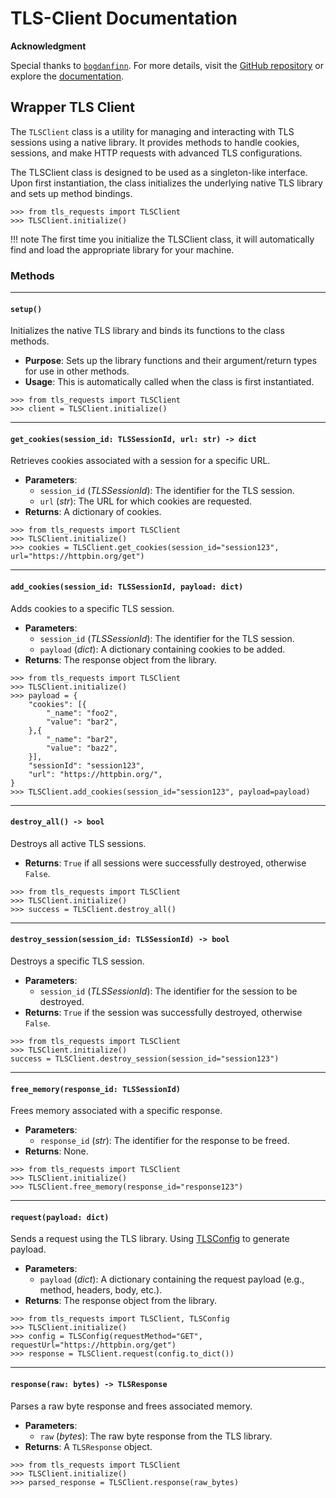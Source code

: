 TLS-Client Documentation
========================

**Acknowledgment**

Special thanks to [`bogdanfinn`](https://github.com/bogdanfinn/tls-client). For more details, visit the [GitHub repository](https://github.com/bogdanfinn/tls-client) or explore the [documentation](https://bogdanfinn.gitbook.io/open-source-oasis).

## Wrapper TLS Client

The `TLSClient` class is a utility for managing and interacting with TLS sessions using a native library. It provides methods to handle cookies, sessions, and make HTTP requests with advanced TLS configurations.

The TLSClient class is designed to be used as a singleton-like interface. Upon first instantiation, the class initializes the underlying native TLS library and sets up method bindings.

```pycon
>>> from tls_requests import TLSClient
>>> TLSClient.initialize()
```

!!! note
    The first time you initialize the TLSClient class, it will automatically find and load the appropriate library for your machine.

### Methods

* * *
#### `setup()`

Initializes the native TLS library and binds its functions to the class methods.

*   **Purpose**: Sets up the library functions and their argument/return types for use in other methods.
*   **Usage**: This is automatically called when the class is first instantiated.

```pycon
>>> from tls_requests import TLSClient
>>> client = TLSClient.initialize()
```

* * *

#### `get_cookies(session_id: TLSSessionId, url: str) -> dict`

Retrieves cookies associated with a session for a specific URL.

*   **Parameters**:
    *   `session_id` (_TLSSessionId_): The identifier for the TLS session.
    *   `url` (_str_): The URL for which cookies are requested.
*   **Returns**: A dictionary of cookies.

```pycon
>>> from tls_requests import TLSClient
>>> TLSClient.initialize()
>>> cookies = TLSClient.get_cookies(session_id="session123", url="https://httpbin.org/get")
```

* * *

#### `add_cookies(session_id: TLSSessionId, payload: dict)`

Adds cookies to a specific TLS session.

*   **Parameters**:
    *   `session_id` (_TLSSessionId_): The identifier for the TLS session.
    *   `payload` (_dict_): A dictionary containing cookies to be added.
*   **Returns**: The response object from the library.

```pycon
>>> from tls_requests import TLSClient
>>> TLSClient.initialize()
>>> payload = {
    "cookies": [{
        "_name": "foo2",
        "value": "bar2",
    },{
        "_name": "bar2",
        "value": "baz2",
    }],
    "sessionId": "session123",
    "url": "https://httpbin.org/",
}
>>> TLSClient.add_cookies(session_id="session123", payload=payload)
```

* * *

#### `destroy_all() -> bool`

Destroys all active TLS sessions.

*   **Returns**: `True` if all sessions were successfully destroyed, otherwise `False`.

```pycon
>>> from tls_requests import TLSClient
>>> TLSClient.initialize()
>>> success = TLSClient.destroy_all()
```

* * *
#### `destroy_session(session_id: TLSSessionId) -> bool`

Destroys a specific TLS session.

*   **Parameters**:
    *   `session_id` (_TLSSessionId_): The identifier for the session to be destroyed.
*   **Returns**: `True` if the session was successfully destroyed, otherwise `False`.

```pycon
>>> from tls_requests import TLSClient
>>> TLSClient.initialize()
success = TLSClient.destroy_session(session_id="session123")
```


* * *

#### `free_memory(response_id: TLSSessionId)`

Frees memory associated with a specific response.

*   **Parameters**:
    *   `response_id` (_str_): The identifier for the response to be freed.
*   **Returns**: None.

```pycon
>>> from tls_requests import TLSClient
>>> TLSClient.initialize()
>>> TLSClient.free_memory(response_id="response123")
```

* * *

#### `request(payload: dict)`

Sends a request using the TLS library. Using [TLSConfig](configuration) to generate payload.

*   **Parameters**:
    *   `payload` (_dict_): A dictionary containing the request payload (e.g., method, headers, body, etc.).
*   **Returns**: The response object from the library.

```pycon
>>> from tls_requests import TLSClient, TLSConfig
>>> TLSClient.initialize()
>>> config = TLSConfig(requestMethod="GET", requestUrl="https://httpbin.org/get")
>>> response = TLSClient.request(config.to_dict())
```

* * *

#### `response(raw: bytes) -> TLSResponse`

Parses a raw byte response and frees associated memory.

*   **Parameters**:
    *   `raw` (_bytes_): The raw byte response from the TLS library.
*   **Returns**: A `TLSResponse` object.

```pycon
>>> from tls_requests import TLSClient
>>> TLSClient.initialize()
>>> parsed_response = TLSClient.response(raw_bytes)
```

